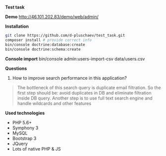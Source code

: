 
**Test task**


**Demo**
http://46.101.202.83/demo/web/admin/

**Installation**
```bash
git clone https://github.com/d-pluschaev/test_task.git
composer install # provide correct info
bin/console doctrine:database:create
bin/console doctrine:schema:create
```

**Console import**
bin/console admin:users-import-csv data/users.csv

**Questions**
1. How to improve search performance in this application? 

> The bottleneck of this search query is duplicate email filtration. So
the first step should be: avoid duplicates in DB and eliminate 
filtration inside DB query.
Another step is to use full text search engine and handle wildcards and 
other features

**Used technologies**
- PHP 5.6+
- Symphony 3
- MySQL
- Bootstrap 3
- JQuery
- Lots of native PHP & JS

